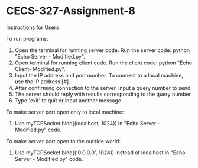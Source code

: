 # CECS-327-Assignment-8
Instructions for Users

To run programs:
1. Open the terminal for running server code.
    Run the server code: python "Echo Server - Modified.py".
2. Open terminal for running client code.
    Run the client code: python "Echo Client- Modified.py".
3. Input the IP address and port number. To connect to a local machine, use the IP address [#].
4. After confirming connection to the server, input a query number to send.
5. The server should reply with results corresponding to the query number.
6. Type 'exit' to quit or input another message.

To make server port open only to local machine:
1. Use myTCPSocket.bind((localhost, 1024)) in "Echo Server - Modified.py" code.

To make server port open to the outside world:
1. Use myTCPSocket.bind(('0.0.0.0', 1024)) instead of localhost in "Echo Server - Modified.py" code.